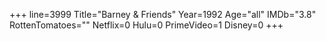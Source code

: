 +++
line=3999
Title="Barney & Friends"
Year=1992
Age="all"
IMDb="3.8"
RottenTomatoes=""
Netflix=0
Hulu=0
PrimeVideo=1
Disney=0
+++

